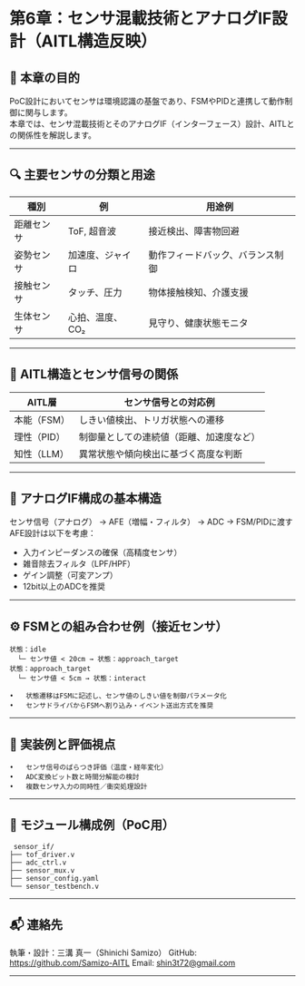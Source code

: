 # 第6章：センサ混載技術とアナログIF設計（AITL構造反映）

## 🎯 本章の目的

PoC設計においてセンサは環境認識の基盤であり、FSMやPIDと連携して動作制御に関与します。  
本章では、センサ混載技術とそのアナログIF（インターフェース）設計、AITLとの関係性を解説します。

---

## 🔍 主要センサの分類と用途

| 種別       | 例                    | 用途例                   |
|------------|------------------------|----------------------------|
| 距離センサ | ToF, 超音波             | 接近検出、障害物回避         |
| 姿勢センサ | 加速度、ジャイロ        | 動作フィードバック、バランス制御 |
| 接触センサ | タッチ、圧力             | 物体接触検知、介護支援         |
| 生体センサ | 心拍、温度、CO₂          | 見守り、健康状態モニタ         |

---

## 🧠 AITL構造とセンサ信号の関係

| AITL層     | センサ信号との対応例                      |
|------------|--------------------------------------------|
| 本能（FSM） | しきい値検出、トリガ状態への遷移             |
| 理性（PID） | 制御量としての連続値（距離、加速度など）       |
| 知性（LLM） | 異常状態や傾向検出に基づく高度な判断           |

---

## 🔌 アナログIF構成の基本構造

センサ信号（アナログ） → AFE（増幅・フィルタ） → ADC → FSM/PIDに渡す  
AFE設計は以下を考慮：

- 入力インピーダンスの確保（高精度センサ）
- 雑音除去フィルタ（LPF/HPF）
- ゲイン調整（可変アンプ）
- 12bit以上のADCを推奨

---

## ⚙️ FSMとの組み合わせ例（接近センサ）

```text
状態：idle
  └─ センサ値 < 20cm → 状態：approach_target
状態：approach_target
  └─ センサ値 < 5cm → 状態：interact
```

	•	状態遷移はFSMに記述し、センサ値のしきい値を制御パラメータ化
	•	センサドライバからFSMへ割り込み・イベント送出方式を推奨

---

## 🧪 実装例と評価視点
	•	センサ信号のばらつき評価（温度・経年変化）
	•	ADC変換ビット数と時間分解能の検討
	•	複数センサ入力の同時性／衝突処理設計

---

 ## 📁 モジュール構成例（PoC用）
```
 sensor_if/
├── tof_driver.v
├── adc_ctrl.v
├── sensor_mux.v
├── sensor_config.yaml
└── sensor_testbench.v
```
---

## 📬 連絡先

執筆・設計：三溝 真一（Shinichi Samizo）
GitHub: https://github.com/Samizo-AITL
Email: shin3t72@gmail.com

---

